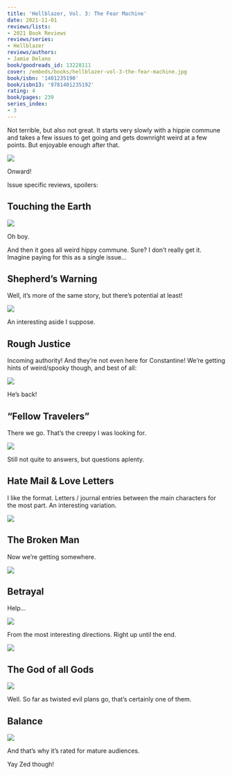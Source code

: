 ```yaml
---
title: 'Hellblazer, Vol. 3: The Fear Machine'
date: 2021-11-01
reviews/lists:
- 2021 Book Reviews
reviews/series:
- Hellblazer
reviews/authors:
- Jamie Delano
book/goodreads_id: 13228111
cover: /embeds/books/hellblazer-vol-3-the-fear-machine.jpg
book/isbn: '1401235190'
book/isbn13: '9781401235192'
rating: 4
book/pages: 239
series_index:
- 3
---
```

Not terrible, but also not great. It starts very slowly with a hippie commune and takes a few issues to get going and gets downright weird at a few points. But enjoyable enough after that.

![](/embeds/books/attachments/hellblazer-3-344b01.png)

Onward!

Issue specific reviews, spoilers:

## Touching the Earth

![](/embeds/books/attachments/hellblazer-3-84c319.png)

Oh boy.

And then it goes all weird hippy commune. Sure? I don’t really get it. Imagine paying for this as a single issue…

## Shepherd’s Warning

Well, it’s more of the same story, but there’s potential at least!

![](/embeds/books/attachments/hellblazer-3-fd2189.png)

An interesting aside I suppose.

## Rough Justice

Incoming authority! And they’re not even here for Constantine! We’re getting hints of weird/spooky though, and best of all:

![](/embeds/books/attachments/hellblazer-3-e79025.png)

He’s back!

## “Fellow Travelers”

There we go. That’s the creepy I was looking for.

![](/embeds/books/attachments/hellblazer-3-55f61f.png)

Still not quite to answers, but questions aplenty.

## Hate Mail & Love Letters

I like the format. Letters / journal entries between the main characters for the most part. An interesting variation.

![](/embeds/books/attachments/hellblazer-3-6d41ce.png)

## The Broken Man

Now we’re getting somewhere.

![](/embeds/books/attachments/hellblazer-3-9a5db6.png)

## Betrayal

Help…

![](/embeds/books/attachments/hellblazer-3-f24327.png)

From the most interesting directions. Right up until the end.

![](/embeds/books/attachments/hellblazer-3-32d8f4.png)

## The God of all Gods

![](/embeds/books/attachments/hellblazer-3-714932.png)

Well. So far as twisted evil plans go, that’s certainly one of them.

## Balance

![](/embeds/books/attachments/hellblazer-3-e9f9b1.png)

And that’s why it’s rated for mature audiences.

Yay Zed though!